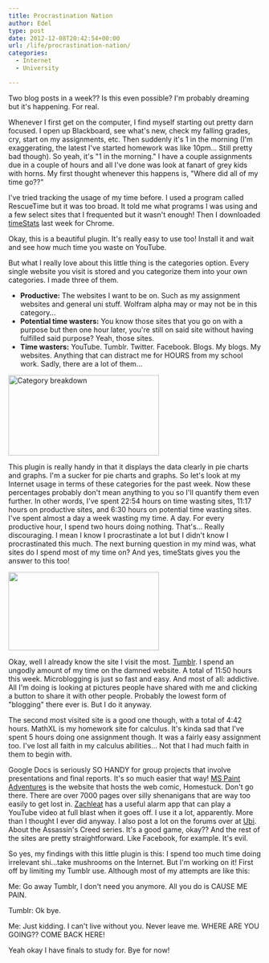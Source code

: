 ```yaml
---
title: Procrastination Nation
author: Edel
type: post
date: 2012-12-08T20:42:54+00:00
url: /life/procrastination-nation/
categories:
  - Internet
  - University

---
```

Two blog posts in a week?? Is this even possible? I'm probably dreaming but it's happening. For real.

Whenever I first get on the computer, I find myself starting out pretty darn focused. I open up Blackboard, see what's new, check my falling grades, cry, start on my assignments, etc. Then suddenly it's 1 in the morning (I'm exaggerating, the latest I've started homework was like 10pm... Still pretty bad though). So yeah, it's "1 in the morning." I have a couple assignments due in a couple of hours and all I've done was look at fanart of grey kids with horns. My first thought whenever this happens is, "Where did all of my time go??"

I've tried tracking the usage of my time before. I used a program called RescueTime but it was too broad. It told me what programs I was using and a few select sites that I frequented but it wasn't enough! Then I downloaded [timeStats][1] last week for Chrome. 

Okay, this is a beautiful plugin. It's really easy to use too! Install it and wait and see how much time you waste on YouTube.

But what I really love about this little thing is the categories option. Every single website you visit is stored and you categorize them into your own categories. I made three of them.

  * **Productive:** The websites I want to be on. Such as my assignment websites and general uni stuff. Wolfram alpha may or may not be in this category...
  * **Potential time wasters:** You know those sites that you go on with a purpose but then one hour later, you're still on said site without having fulfilled said purpose? Yeah, those sites.
  * **Time wasters:** YouTube. Tumblr. Twitter. Facebook. Blogs. My blogs. My websites. Anything that can distract me for HOURS from my school work. Sadly, there are a lot of them...

[<img src="http://brokenphrases.info/wp-content/uploads/2012/12/Categories-300x160.png" alt="Category breakdown" title="Categories" width="300" height="160" class="left" />][2]

This plugin is really handy in that it displays the data clearly in pie charts and graphs. I'm a sucker for pie charts and graphs. So let's look at my Internet usage in terms of these categories for the past week. Now these percentages probably don't mean anything to you so I'll quantify them even further. In other words, I've spent 22:54 hours on time wasting sites, 11:17 hours on productive sites, and 6:30 hours on potential time wasting sites. I've spent almost a day a week wasting my time. A day. For every productive hour, I spend two hours doing nothing. That's... Really discouraging. I mean I know I procrastinate a lot but I didn't know I procrastinated this much. The next burning question in my mind was, what sites do I spend most of my time on? And yes, timeStats gives you the answer to this too!

[<img src="http://brokenphrases.info/wp-content/uploads/2012/12/Sites-300x156.png" alt="" title="Sites" width="300" height="156" class="right" />][3]

Okay, well I already know the site I visit the most. [Tumblr][4]. I spend an ungodly amount of my time on the damned website. A total of 11:50 hours this week. Microblogging is just so fast and easy. And most of all: addictive. All I'm doing is looking at pictures people have shared with me and clicking a button to share it with other people. Probably the lowest form of "blogging" there ever is. But I do it anyway.

The second most visited site is a good one though, with a total of 4:42 hours. MathXL is my homework site for calculus. It's kinda sad that I've spent 5 hours doing one assignment though. It was a fairly easy assignment too. I've lost all faith in my calculus abilities... Not that I had much faith in them to begin with.

Google Docs is seriously SO HANDY for group projects that involve presentations and final reports. It's so much easier that way! [MS Paint Adventures][5] is the website that hosts the web comic, Homestuck. Don't go there. There are over 7000 pages over silly shenanigans that are way too easily to get lost in. [Zachleat][6] has a useful alarm app that can play a YouTube video at full blast when it goes off. I use it a lot, apparently. More than I thought I ever did anyway. I also post a lot on the forums over at [Ubi][7]. About the Assassin's Creed series. It's a good game, okay?? And the rest of the sites are pretty straightforward. Like Facebook, for example. It's evil.

So yes, my findings with this little plugin is this: I spend too much time doing irrelevant shi...take mushrooms on the Internet. But I'm working on it! First off by limiting my Tumblr use. Although most of my attempts are like this:

Me: Go away Tumblr, I don't need you anymore. All you do is CAUSE ME PAIN.
  
Tumblr: Ok bye.
  
Me: Just kidding. I can't live without you. Never leave me. WHERE ARE YOU GOING?? COME BACK HERE!

Yeah okay I have finals to study for. Bye for now!




 [1]: https://chrome.google.com/webstore/detail/timestats/ejifodhjoeeenihgfpjijjmpomaphmah
 [2]: http://brokenphrases.info/wp-content/uploads/2012/12/Categories.png
 [3]: http://brokenphrases.info/wp-content/uploads/2012/12/Sites.png
 [4]: http://tumblr.com
 [5]: http://mspaintadventures.com
 [6]: http://www.zachleat.com
 [7]: ubi.com